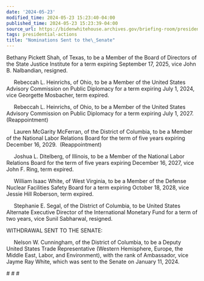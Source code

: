 ```yaml
---
date: '2024-05-23'
modified_time: 2024-05-23 15:23:40-04:00
published_time: 2024-05-23 15:23:39-04:00
source_url: https://bidenwhitehouse.archives.gov/briefing-room/presidential-actions/2024/05/23/nominations-sent-to-the-senate-147/
tags: presidential-actions
title: "Nominations Sent to the\_Senate"
---
```

 
Bethany Pickett Shah, of Texas, to be a Member of the Board of Directors
of the State Justice Institute for a term expiring September 17, 2025,
vice John B. Nalbandian, resigned.

     Rebeccah L. Heinrichs, of Ohio, to be a Member of the United States
Advisory Commission on Public Diplomacy for a term expiring July 1,
2024, vice Georgette Mosbacher, term expired.

     Rebeccah L. Heinrichs, of Ohio, to be a Member of the United States
Advisory Commission on Public Diplomacy for a term expiring July 1,
2027.  (Reappointment)

     Lauren McGarity McFerran, of the District of Columbia, to be a
Member of the National Labor Relations Board for the term of five years
expiring December 16, 2029.  (Reappointment)

     Joshua L. Ditelberg, of Illinois, to be a Member of the National
Labor Relations Board for the term of five years expiring December 16,
2027, vice John F. Ring, term expired.

     William Isaac White, of West Virginia, to be a Member of the
Defense Nuclear Facilities Safety Board for a term expiring October 18,
2028, vice Jessie Hill Roberson, term expired.

     Stephanie E. Segal, of the District of Columbia, to be United
States Alternate Executive Director of the International Monetary Fund
for a term of two years, vice Sunil Sabharwal, resigned.

WITHDRAWAL SENT TO THE SENATE:

     Nelson W. Cunningham, of the District of Columbia, to be a Deputy
United States Trade Representative (Western Hemisphere, Europe, the
Middle East, Labor, and Environment), with the rank of Ambassador, vice
Jayme Ray White, which was sent to the Senate on January 11, 2024.

  
\# \# \#
